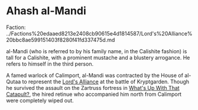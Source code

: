 # Ahash al-Mandi

Faction: ../Factions%20edaaed8213e2408cb90615e4d1814587/Lord's%20Alliance%20bbc8ae599151403f8280f41fd337475d.md

al-Mandi (who is referred to by his family name, in the Calishite fashion) is tall for a Calishite, with a prominent mustache and a blustery arrogance. He refers to himself in the third person.

A famed warlock of Calimport, al-Mandi was contracted by the House of al-Qutaa to represent the [Lord's Alliance](../Factions/Lord%27s%20Alliance.md)  at the battle of Kryptgarden. Though he survived the assault on the Zartruss fortress in [What's Up With That Catapult?](../Adventure%20Log/What's%20Up%20With%20That%20Catapult.md), the hired retinue who accompanied him north from Calimport were completely wiped out.
